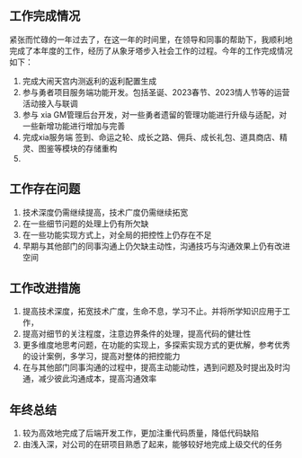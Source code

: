 ## 工作完成情况

紧张而忙碌的一年过去了，在这一年的时间里，在领导和同事的帮助下，我顺利地完成了本年度的工作，经历了从象牙塔步入社会工作的过程。今年的工作完成情况如下：

1. 完成大闹天宫内测返利的返利配置生成
3. 参与勇者项目服务端功能开发。包括圣诞、2023春节、2023情人节等的运营活动接入与联调
4. 参与 xia GM管理后台开发，对一些勇者遗留的管理功能进行升级与适配，对一些新增功能进行增加与完善
5. 完成xia服务端 签到、命运之轮、成长之路、佣兵、成长礼包、道具商店、精灵、图鉴等模块的存储重构
6. 


## 工作存在问题

1. 技术深度仍需继续提高，技术广度仍需继续拓宽
2. 在一些细节问题的处理上仍有所欠缺
3. 在一些功能实现方式上，对全局的把控性上仍存在不足
4. 早期与其他部门的同事沟通上仍欠缺主动性，沟通技巧与沟通效果上仍有改进空间

## 工作改进措施

1. 提高技术深度，拓宽技术广度，生命不息，学习不止。并将所学知识应用于工作，
2. 提高对细节的关注程度，注意边界条件的处理，提高代码的健壮性
3. 更多维度地思考问题，在功能的实现上，多探索实现方式的更优解，参考优秀的设计案例，多学习，提高对整体的把控能力
4. 在与其他部门同事沟通的过程中，提高主动能动性，遇到问题及时提出及时沟通，减少彼此沟通成本，提高沟通效率

## 年终总结

1. 较为高效地完成了后端开发工作，更加注重代码质量，降低代码缺陷
2. 由浅入深，对公司的在研项目熟悉了起来，能够较好地完成上级交代的任务